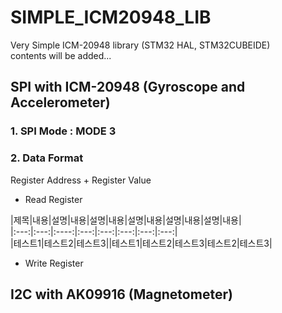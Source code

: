 # SIMPLE_ICM20948_LIB
Very Simple ICM-20948 library (STM32 HAL, STM32CUBEIDE)  
contents will be added...

## SPI with ICM-20948 (Gyroscope and Accelerometer)

### 1. SPI Mode : MODE 3 
### 2. Data Format  
Register Address + Register Value
- Read Register  

|제목|내용|설명|내용|설명|내용|설명|내용|설명|내용|설명|내용|  
|:---:|:---:|:----:|:---:|:---:|:---:|:---:|:---:|  
|테스트1|테스트2|테스트3||테스트1|테스트2|테스트3|테스트2|테스트3|  


- Write Register

## I2C with AK09916 (Magnetometer)
